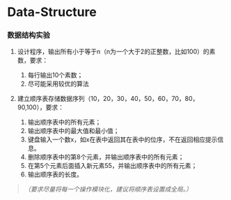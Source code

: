 # Data-Structure
### 数据结构实验
1. 设计程序，输出所有小于等于n（n为一个大于2的正整数，比如100）的素数，要求：
   1. 每行输出10个素数；
   2. 尽可能采用较优的算法

2. 建立顺序表存储数据序列（10，20，30，40，50，60，70，80，90,100），要求：
   1. 输出顺序表中的所有元素；
   2. 输出顺序表中的最大值和最小值；
   3. 键盘输入一个数x，如x在表中返回其在表中的位序，不在返回相应提示信息。
   4. 删除顺序表中的第8个元素，并输出顺序表中的所有元素；
   5. 在第5个元素后面插入新元素55，并输出顺序表中的所有元素；
   6. 输出顺序表的长度。

> *（要求尽量将每一个操作模块化，建议将顺序表设置成全局。）*